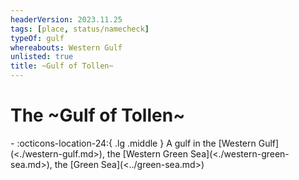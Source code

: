 ```yaml
---
headerVersion: 2023.11.25
tags: [place, status/namecheck]
typeOf: gulf
whereabouts: Western Gulf
unlisted: true
title: ~Gulf of Tollen~
---
```

# The ~Gulf of Tollen~
<div class="grid cards ext-narrow-margin ext-one-column" markdown>
-    :octicons-location-24:{ .lg .middle } A gulf in the [Western Gulf](<./western-gulf.md>), the [Western Green Sea](<./western-green-sea.md>), the [Green Sea](<../green-sea.md>)  
</div>



